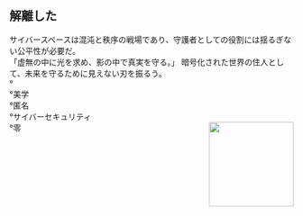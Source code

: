<h2 align="left">解離した</h2>

<div align="left">
    サイバースペースは混沌と秩序の戦場であり、守護者としての役割には揺るぎない公平性が必要だ。
</div>

<div align="left">
    「虚無の中に光を求め、影の中で真実を守る。」
    暗号化された世界の住人として、未来を守るために見えない刃を振るう。
</div>

<div>
    <span>° <br>°美学 <br>°匿名<br>°サイバーセキュリティ<br>°零 </span>
    <img align="right" height="150" src="https://media4.giphy.com/media/v1.Y2lkPTc5MGI3NjExZTB5aGRqOHRyaGQyY2poOHNrNmIxcHdmZWZwYnB2MXV4cXdka3Q5MSZlcD12MV9pbnRlbnRhbF9naWZfYnlfaWQmY3Q9Zw/70Jd3dqLoaQlrQK9cm/giphy.gif" />
</div>
